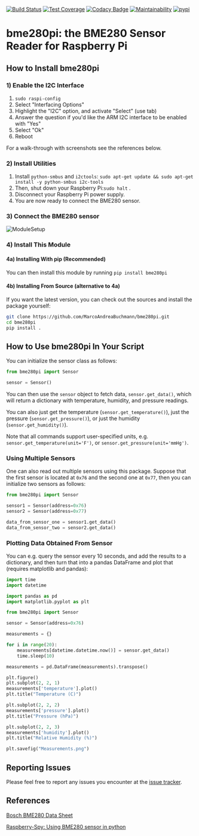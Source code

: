 [![Build Status](https://github.com/MarcoAndreaBuchmann/bme280pi/workflows/Tests/badge.svg)](https://github.com/MarcoAndreaBuchmann/bme280pi/actions?query=workflow%3ATests)
[![Test Coverage](https://api.codeclimate.com/v1/badges/74442c7128065652d6da/test_coverage)](https://codeclimate.com/github/MarcoAndreaBuchmann/bme280pi/test_coverage)
[![Codacy Badge](https://api.codacy.com/project/badge/Grade/fb51e4dac5ee4e4bbf55c6615aae3597)](https://app.codacy.com/manual/MarcoAndreaBuchmann/bme280pi/dashboard)
[![Maintainability](https://api.codeclimate.com/v1/badges/74442c7128065652d6da/maintainability)](https://codeclimate.com/github/MarcoAndreaBuchmann/bme280pi/maintainability)
[![pypi](https://img.shields.io/pypi/v/bme280pi.svg)](https://pypi.org/project/bme280pi/)

# bme280pi: the BME280 Sensor Reader for Raspberry Pi

## How to Install bme280pi

### 1) Enable the I2C Interface

1)  `sudo raspi-config`
2)  Select "Interfacing Options"
3)  Highlight the "I2C" option, and activate "Select" (use tab)
4)  Answer the question if you'd like the ARM I2C interface to be enabled with "Yes"
5)  Select "Ok"
6)  Reboot

For a walk-through with screenshots see the references below.

### 2) Install Utilities

1)  Install `python-smbus` and `i2ctools`: `sudo apt-get update && sudo apt-get install -y python-smbus i2c-tools`
2)  Then, shut down your Raspberry Pi:`sudo halt` .
3)  Disconnect your Raspberry Pi power supply.
4)  You are now ready to connect the BME280 sensor.

### 3) Connect the BME280 sensor

![ModuleSetup](https://i.imgur.com/8i3sSlC.png)

### 4) Install This Module

#### 4a) Installing With pip (Recommended)

You can then install this module by running `pip install bme280pi`

#### 4b) Installing From Source (alternative to 4a)

If you want the latest version, you can check out the sources and install the
package yourself:

```bash
git clone https://github.com/MarcoAndreaBuchmann/bme280pi.git
cd bme280pi
pip install .
```

## How to Use bme280pi In Your Script

You can initialize the sensor class as follows:

```python
from bme280pi import Sensor

sensor = Sensor()
```

You can then use the `sensor` object to fetch data, `sensor.get_data()`, which will return a dictionary
with temperature, humidity, and pressure readings.

You can also just get the temperature (`sensor.get_temperature()`),
just the pressure (`sensor.get_pressure()`), or
just the humidity (`sensor.get_humidity()`).

Note that all commands support user-specified units, e.g. `sensor.get_temperature(unit='F')`,
or `sensor.get_pressure(unit='mmHg')`.

### Using Multiple Sensors

One can also read out multiple sensors using this package. Suppose that the first sensor is located
at `0x76` and the second one at `0x77`, then you can initialize two sensors as follows:

```python
from bme280pi import Sensor

sensor1 = Sensor(address=0x76)
sensor2 = Sensor(address=0x77)

data_from_sensor_one = sensor1.get_data()
data_from_sensor_two = sensor2.get_data()
```

### Plotting Data Obtained From Sensor

You can e.g. query the sensor every 10 seconds, and add the results to a dictionary, and then
turn that into a pandas DataFrame and plot that (requires matplotlib and pandas):

```python
import time
import datetime

import pandas as pd
import matplotlib.pyplot as plt

from bme280pi import Sensor

sensor = Sensor(address=0x76)

measurements = {}

for i in range(20):
    measurements[datetime.datetime.now()] = sensor.get_data()
    time.sleep(10)

measurements = pd.DataFrame(measurements).transpose()

plt.figure()
plt.subplot(2, 2, 1)
measurements['temperature'].plot()
plt.title("Temperature (C)")

plt.subplot(2, 2, 2)
measurements['pressure'].plot()
plt.title("Pressure (hPa)")

plt.subplot(2, 2, 3)
measurements['humidity'].plot()
plt.title("Relative Humidity (%)")

plt.savefig("Measurements.png")
```

## Reporting Issues

Please feel free to report any issues you encounter at the
[issue tracker](https://github.com/MarcoAndreaBuchmann/bme280pi/issues).

## References

[Bosch BME280 Data Sheet](https://www.bosch-sensortec.com/products/environmental-sensors/humidity-sensors-bme280/)

[Raspberry-Spy: Using BME280 sensor in python](https://www.raspberrypi-spy.co.uk/2016/07/using-bme280-i2c-temperature-pressure-sensor-in-python/)
